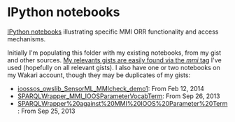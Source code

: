 IPython notebooks 
=================

[IPython notebooks](http://ipython.org/notebook.html) illustrating specific MMI ORR functionality and access mechanisms.

Initially I'm populating this folder with my existing notebooks, from my gist and other sources. [My relevants gists are easily found via the _mmi_ tag](https://www.mygists.info/emiliom/tags/mmi) I've used (hopefully on all relevant gists). I also have one or two notebooks on my Wakari account, though they may be duplicates of my gists:
- [ioossos_owslib_SensorML_MMIcheck_demo1](https://www.wakari.io/sharing/bundle/emayorga/ioossos_owslib_SensorML_MMIcheck_demo1): From Feb 12, 2014
- [SPARQLWrapper_MMI_IOOSParameterVocabTerm](https://www.wakari.io/sharing/bundle/emayorga/SPARQLWrapper_MMI_IOOSParameterVocabTerm): From Sep 26, 2013
- [SPARQLWrapper%20against%20MMI%20IOOS%20Parameter%20Term](https://www.wakari.io/sharing/bundle/emayorga/SPARQLWrapper%20against%20MMI%20IOOS%20Parameter%20Term): From Sep 25, 2013
